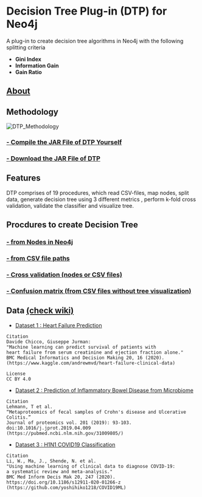 # Decision Tree Plug-in (DTP) for Neo4j
A plug-in to create decision tree algorithms in Neo4j with the following splitting criteria
* **Gini Index**
* **Information Gain**
* **Gain Ratio**

## [About](https://github.com/clumsyspeedboat/Decision-Tree-Neo4j/wiki#About)
## Methodology

![DTP_Methodology](https://user-images.githubusercontent.com/19682074/141226264-6815a517-2221-42a6-b393-44725b89afbc.PNG)


### [- Compile the JAR File of DTP Yourself](https://github.com/clumsyspeedboat/Decision-Tree-Neo4j/wiki/Install-Decision-Tree-Plugin-in-Neo4j)
### [- Download the JAR File of DTP](https://github.com/clumsyspeedboat/Decision-Tree-Neo4j/tree/main/Jar%20File)

## Features

DTP comprises of 19 procedures, which read CSV-files, map nodes, split data,
generate decision tree using 3 different metrics , perform k-fold cross
validation, validate the classifier and visualize tree.

## Procdures to create Decision Tree
### [- from Nodes in Neo4j](https://github.com/clumsyspeedboat/Decision-Tree-Neo4j/wiki/Decision-Tree-from-Nodes)
### [- from CSV file paths](https://github.com/clumsyspeedboat/Decision-Tree-Neo4j/wiki/Decision-Tree-from-CSV-files)
### [- Cross validation (nodes or CSV files)](https://github.com/clumsyspeedboat/Decision-Tree-Neo4j/wiki/Cross-validation-(nodes-or-CSV-files))
### [- Confusion matrix (from CSV files without tree visualization)](https://github.com/clumsyspeedboat/Decision-Tree-Neo4j/wiki/Confusion-matrix-(from-CSV-files-without-tree-visualization))

## Data [(check wiki)](https://github.com/clumsyspeedboat/Decision-Tree-Neo4j/wiki)
* [Dataset 1 : Heart Failure Prediction](https://github.com/clumsyspeedboat/Decision-Tree-Neo4j/blob/main/Dataset%201%20-%20Heart%20Failure%20Prediction/Heart%20Failure%20Prediction.csv)
```
Citation
Davide Chicco, Giuseppe Jurman: 
"Machine learning can predict survival of patients with 
heart failure from serum creatinine and ejection fraction alone." 
BMC Medical Informatics and Decision Making 20, 16 (2020). 
(https://www.kaggle.com/andrewmvd/heart-failure-clinical-data)

License
CC BY 4.0
``` 
* [Dataset 2 : Prediction of Inflammatory Bowel Disease from Microbiome](https://github.com/clumsyspeedboat/Decision-Tree-Neo4j/blob/main/Dataset%202%20-%20Metaprotein/Metaprotein_50.csv)
```
Citation
Lehmann, T et al. 
“Metaproteomics of fecal samples of Crohn's disease and Ulcerative Colitis.” 
Journal of proteomics vol. 201 (2019): 93-103. 
doi:10.1016/j.jprot.2019.04.009
(https://pubmed.ncbi.nlm.nih.gov/31009805/)
``` 
* [Dataset 3 : H1N1 COVID19 Classification](https://github.com/clumsyspeedboat/Decision-Tree-Neo4j/blob/main/Dataset%203%20-%20Flu%20Classification/Flu_Classification.csv)
```
Citation
Li, W., Ma, J., Shende, N. et al. 
"Using machine learning of clinical data to diagnose COVID-19: 
a systematic review and meta-analysis." 
BMC Med Inform Decis Mak 20, 247 (2020). 
https://doi.org/10.1186/s12911-020-01266-z
(https://github.com/yoshihiko1218/COVID19ML)
``` 
